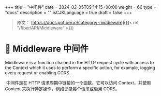 +++
title = "中间件"
date = 2024-02-05T09:14:15+08:00
weight = 60
type = "docs"
description = ""
isCJKLanguage = true
draft = false
+++

> 原文： [https://docs.gofiber.io/category/-middleware]({{< ref "/fiber/API/Middleware" >}})

# 🧬 Middleware  中间件

Middleware is a function chained in the HTTP request cycle with access to the Context which it uses to perform a specific action, for example, logging every request or enabling CORS.

​	中间件是在 HTTP 请求周期中链接的一个函数，它可以访问 Context，并使用 Context 来执行特定操作，例如记录每个请求或启用 CORS。
